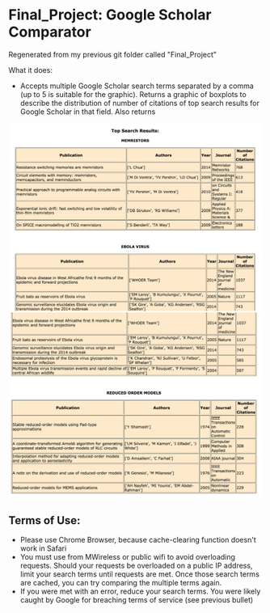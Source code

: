 # Final_Project: Google Scholar Comparator
Regenerated from my previous git folder called "Final_Project"

What it does:
* Accepts multiple Google Scholar search terms separated by a comma (up to 5 is suitable for the graphic). Returns a graphic of boxplots to describe the distribution of number of citations of top search results for Google Scholar in that field. Also returns 

![Image of Google Scholar Comparator](https://github.com/elisawarner/Final_Project/blob/master/Google_Comparator-2.png)
![Image of Google Scholar Comparator](https://github.com/elisawarner/Final_Project/blob/master/Google_Comparator-3.png)

## Terms of Use:
* Please use Chrome Browser, because cache-clearing function doesn't work in Safari
* You must use from MWireless or public wifi to avoid overloading requests. Should your requests be overloaded on a public IP address, limit your search terms until requests are met. Once those search terms are cached, you can try comparing the multiple terms again.
* If you were met with an error, reduce your search terms. You were likely caught by Google for breaching terms of service (see previous bullet)
